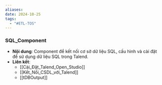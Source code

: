 ```yaml
---
aliases: 
date: 2024-10-25
tags:
  - "#ETL-TOS"
---
```

### SQL_Component
   - **Nội dung**: Component để kết nối cơ sở dữ liệu SQL, cấu hình và cài đặt để sử dụng dữ liệu SQL trong Talend.
   - **Liên kết**:
      - [[Cài_Đặt_Talend_Open_Studio]]
      - [[Kết_Nối_CSDL_với_Talend]]
      - [[tDBOutput]]